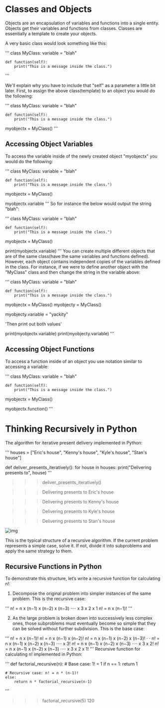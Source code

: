 # Classes and Objects

Objects are an encapsulation of variables and functions into a single entity. Objects get their variables and functions from classes. Classes are essentially a template to create your objects.

A very basic class would look something like this:

'''
class MyClass:
variable = "blah"

    def function(self):
        print("This is a message inside the class.")

'''

We'll explain why you have to include that "self" as a parameter a little bit later. First, to assign the above class(template) to an object you would do the following:

'''
class MyClass:
variable = "blah"

    def function(self):
        print("This is a message inside the class.")

myobjectx = MyClass()
'''

## Accessing Object Variables

To access the variable inside of the newly created object "myobjectx" you would do the following:

'''
class MyClass:
variable = "blah"

    def function(self):
        print("This is a message inside the class.")

myobjectx = MyClass()

myobjectx.variable
'''
So for instance the below would output the string "blah":

'''
class MyClass:
variable = "blah"

    def function(self):
        print("This is a message inside the class.")

myobjectx = MyClass()

print(myobjectx.variable)
'''
You can create multiple different objects that are of the same class(have the same variables and functions defined). However, each object contains independent copies of the variables defined in the class. For instance, if we were to define another object with the "MyClass" class and then change the string in the variable above:

'''
class MyClass:
variable = "blah"

    def function(self):
        print("This is a message inside the class.")

myobjectx = MyClass()
myobjecty = MyClass()

myobjecty.variable = "yackity"

'Then print out both values'

print(myobjectx.variable)
print(myobjecty.variable)
'''

## Accessing Object Functions

To access a function inside of an object you use notation similar to accessing a variable:

'''
class MyClass:
variable = "blah"

    def function(self):
        print("This is a message inside the class.")

myobjectx = MyClass()

myobjectx.function()
'''

# Thinking Recursively in Python

The algorithm for iterative present delivery implemented in Python:

'''
houses = ["Eric's house", "Kenny's house", "Kyle's house", "Stan's house"]

def deliver_presents_iteratively():
for house in houses:
print("Delivering presents to", house)
'''

> > > deliver_presents_iteratively()

> > > Delivering presents to Eric's house

> > > Delivering presents to Kenny's house

> > > Delivering presents to Kyle's house

> > > Delivering presents to Stan's house

![img](https://robocrop.realpython.net/?url=https%3A//files.realpython.com/media/elves_7.8d1af1cd85c8.png&w=1918&sig=24bad525e070e8248cc8fcce28fc3f52c68a69f9)

This is the typical structure of a recursive algorithm. If the current problem represents a simple case, solve it. If not, divide it into subproblems and apply the same strategy to them.

## Recursive Functions in Python

To demonstrate this structure, let’s write a recursive function for calculating n!:

1. Decompose the original problem into simpler instances of the same problem. This is the recursive case:

'''
n! = n x (n−1) x (n−2) x (n−3) ⋅⋅⋅⋅ x 3 x 2 x 1
n! = n x (n−1)!
'''

2. As the large problem is broken down into successively less complex ones, those subproblems must eventually become so simple that they can be solved without further subdivision. This is the base case:

'''
n! = n x (n−1)!
n! = n x (n−1) x (n−2)!
n! = n x (n−1) x (n−2) x (n−3)!
⋅
⋅
n! = n x (n−1) x (n−2) x (n−3) ⋅⋅⋅⋅ x 3!
n! = n x (n−1) x (n−2) x (n−3) ⋅⋅⋅⋅ x 3 x 2!
n! = n x (n−1) x (n−2) x (n−3) ⋅⋅⋅⋅ x 3 x 2 x 1!
'''
Recursive function for calculating n! implemented in Python:

'''
def factorial_recursive(n): # Base case: 1! = 1
if n == 1:
return 1

    # Recursive case: n! = n * (n-1)!
    else:
        return n * factorial_recursive(n-1)

'''

> > > factorial_recursive(5)
> > > 120
